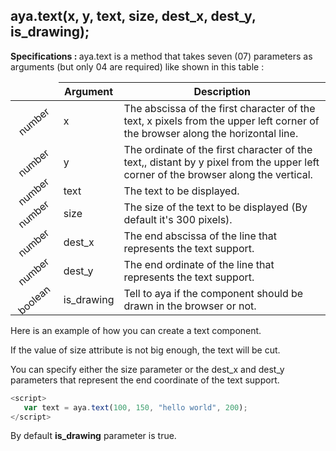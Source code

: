 ## aya.text(x, y, text, size, dest_x, dest_y, is_drawing);

<style>
.empty-space{
    visibility:hidden;
    display:inline-block;
    border:none;
}
.table_1 .thead-row {
    border-top:none;
}
.type_style{
    transform:rotate(-40deg);
}
</style>
<body>
<b>Specifications : </b>  aya.text is a method that takes seven (07) parameters as arguments (but only 04 are required) like shown in this table :

<table class='table_1'>
    <thead>
    <tr class="thead-row">
        <th class="empty-space"></th>
        <th>Argument</th>
        <th>Description</th>
    </tr>
    </thead>
    <tbody>
    <tr>
        <td class="type_style">number</td>
        <td>x</td>
        <td>
            The abscissa of the first character of the text, x pixels from the upper left corner of the browser along the horizontal line.
        </td>
    </tr>
    <tr>
        <td class="type_style">number</td>
        <td>y</td>
        <td>
            The ordinate of the first character of the text,, distant by y pixel from the upper left corner of the browser along the vertical.
        </td>
    </tr>
     <tr>
        <td class="type_style">number</td>
        <td>text</td>
        <td>The text to be displayed.</td>
    </tr>
     <tr>
        <td class="type_style">number</td>
        <td>size</td>
        <td>The size of the text to be displayed (By default it's 300 pixels).</td>
    </tr>
     <tr>
        <td class="type_style">number</td>
        <td>dest_x</td>
        <td>The end abscissa of the line that represents the text support.</td>
    </tr>
         <tr>
        <td class="type_style">number</td>
        <td>dest_y</td>
        <td>The end ordinate of the line that represents the text support.</td>
    </tr>
     <tr>
        <td class="type_style">boolean</td>
        <td>is_drawing</td>
        <td>Tell to aya if the component should be drawn in the browser or not.</td>
    </tr>
    </tbody>
</table>
</body>

Here is an example of how you can create a text component.
<p>If the value of size attribute is not big enough, the text will be cut.</p>

You can specify either the size parameter or the dest_x and dest_y parameters that represent the end coordinate of the text support.

```js
<script>
   var text = aya.text(100, 150, "hello world", 200);
</script>
```
By default <strong>is_drawing</strong> parameter is true.
